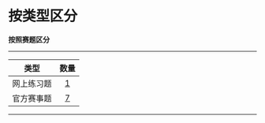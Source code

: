 # 按类型区分

**按照赛题区分**  

---

| 类型 | 数量 |
|:---:|:---:|
| 网上练习题|[1](web.html)|
| 官方赛事题|[7](comp.html)|

---

